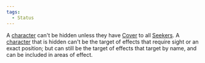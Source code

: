 ```yaml
---  
tags:  
  - Status  
---  
```

A [character](./Character.md) can't be hidden unless they have [Cover](./Cover.md) to all [Seekers](./Seeker.md). A [character](./Character.md) that is hidden can't be the target of effects that require sight or an exact position; but can still be the target of effects that target by name, and can be included in areas of effect.